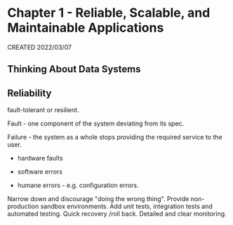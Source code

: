 # Chapter 1 - Reliable, Scalable, and Maintainable Applications

CREATED 2022/03/07

## Thinking About Data Systems

## Reliability

fault-tolerant or resilient.

Fault - one component of the system deviating from its spec.

Failure - the system as a whole stops providing the required service to the user.

* hardware faults

* software errors

* humane errors - e.g. configuration errors.

Narrow down and discourage "doing the wrong thing". Provide non-production sandbox environments. Add unit tests, integration tests and automated testing. Quick recovery /roll back. Detailed and clear monitoring.
